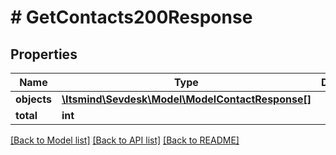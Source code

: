 # # GetContacts200Response

## Properties

Name | Type | Description | Notes
------------ | ------------- | ------------- | -------------
**objects** | [**\Itsmind\Sevdesk\Model\ModelContactResponse[]**](ModelContactResponse.md) |  |
**total** | **int** |  | [optional]

[[Back to Model list]](../../README.md#models) [[Back to API list]](../../README.md#endpoints) [[Back to README]](../../README.md)
